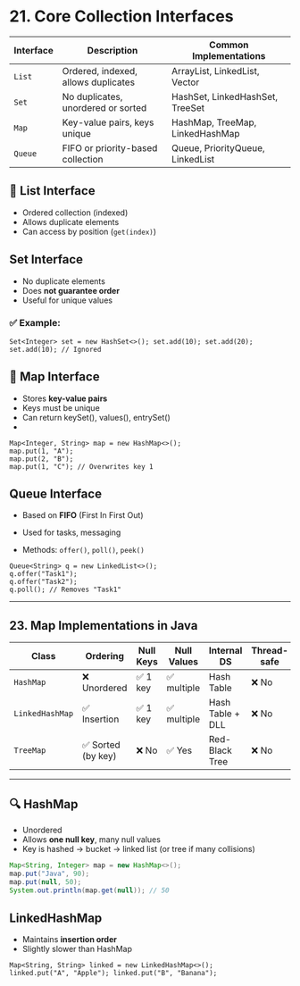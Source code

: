 
# 21. Core Collection Interfaces

| Interface | Description                         | Common Implementations           |
| --------- | ----------------------------------- | -------------------------------- |
| `List`    | Ordered, indexed, allows duplicates | ArrayList, LinkedList, Vector    |
| `Set`     | No duplicates, unordered or sorted  | HashSet, LinkedHashSet, TreeSet  |
| `Map`     | Key-value pairs, keys unique        | HashMap, TreeMap, LinkedHashMap  |
| `Queue`   | FIFO or priority-based collection   | Queue, PriorityQueue, LinkedList |
## 🔸 List Interface

- Ordered collection (indexed)
- Allows duplicate elements
- Can access by position (`get(index)`)

## Set Interface

- No duplicate elements
- Does **not guarantee order**
- Useful for unique values

### ✅ Example:

`Set<Integer> set = new HashSet<>(); set.add(10); set.add(20); set.add(10); // Ignored`

## 🔸 Map Interface

- Stores **key-value pairs**
- Keys must be unique
- Can return keySet(), values(), entrySet()
- 
```
Map<Integer, String> map = new HashMap<>();
map.put(1, "A");
map.put(2, "B");
map.put(1, "C"); // Overwrites key 1
```

## Queue Interface

- Based on **FIFO** (First In First Out)
    
- Used for tasks, messaging
    
- Methods: `offer()`, `poll()`, `peek()`
```
Queue<String> q = new LinkedList<>();
q.offer("Task1");
q.offer("Task2");
q.poll(); // Removes "Task1"
```

---

## 23. Map Implementations in Java

| Class           | Ordering          | Null Keys | Null Values | Internal DS      | Thread-safe |
| --------------- | ----------------- | --------- | ----------- | ---------------- | ----------- |
| `HashMap`       | ❌ Unordered       | ✅ 1 key   | ✅ multiple  | Hash Table       | ❌ No        |
| `LinkedHashMap` | ✅ Insertion       | ✅ 1 key   | ✅ multiple  | Hash Table + DLL | ❌ No        |
| `TreeMap`       | ✅ Sorted (by key) | ❌ No      | ✅ Yes       | Red-Black Tree   | ❌ No        |

---
## 🔍 HashMap

- Unordered
- Allows **one null key**, many null values
- Key is hashed → bucket → linked list (or tree if many collisions)

```java
Map<String, Integer> map = new HashMap<>();
map.put("Java", 90);
map.put(null, 50);
System.out.println(map.get(null)); // 50
```
## LinkedHashMap

- Maintains **insertion order**
- Slightly slower than HashMap


```
Map<String, String> linked = new LinkedHashMap<>(); 
linked.put("A", "Apple"); linked.put("B", "Banana");
```